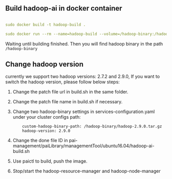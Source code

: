 <!--
  Copyright (c) Microsoft Corporation
  All rights reserved.

  MIT License

  Permission is hereby granted, free of charge, to any person obtaining a copy of this software and associated
  documentation files (the "Software"), to deal in the Software without restriction, including without limitation
  the rights to use, copy, modify, merge, publish, distribute, sublicense, and/or sell copies of the Software, and
  to permit persons to whom the Software is furnished to do so, subject to the following conditions:
  The above copyright notice and this permission notice shall be included in all copies or substantial portions of the Software.

  THE SOFTWARE IS PROVIDED *AS IS*, WITHOUT WARRANTY OF ANY KIND, EXPRESS OR IMPLIED, INCLUDING
  BUT NOT LIMITED TO THE WARRANTIES OF MERCHANTABILITY, FITNESS FOR A PARTICULAR PURPOSE AND
  NONINFRINGEMENT. IN NO EVENT SHALL THE AUTHORS OR COPYRIGHT HOLDERS BE LIABLE FOR ANY CLAIM,
  DAMAGES OR OTHER LIABILITY, WHETHER IN AN ACTION OF CONTRACT, TORT OR OTHERWISE, ARISING FROM,
  OUT OF OR IN CONNECTION WITH THE SOFTWARE OR THE USE OR OTHER DEALINGS IN THE SOFTWARE.
-->
## Build hadoop-ai in docker container


```yaml

sudo docker build -t hadoop-build .

sudo docker run --rm --name=hadoop-build --volume=/hadoop-binary:/hadoop-binary hadoop-build

```

Waiting until building finished. 
Then you will find hadoop binary in the path ```/hadoop-binary```


## Change hadoop version


currently we support two hadoop versions: 2.7.2 and 2.9.0, If you want to switch the hadoop version, please follow below steps:

1. Change the patch file url in build.sh in the same folder.

2. Change the patch file name in build.sh if necessary.

3. Change two hadoop-binary settings in services-configuration.yaml under your cluster configs path:

           custom-hadoop-binary-path: /hadoop-binary/hadoop-2.9.0.tar.gz
           hadoop-version: 2.9.0

4. Change the done file ID in pai-management/paiLibrary/managementTool/ubuntu16.04/hadoop-ai-build.sh

5. Use paictl to build, push the image.

6. Stop/start the hadoop-resource-manager and hadoop-node-manager
